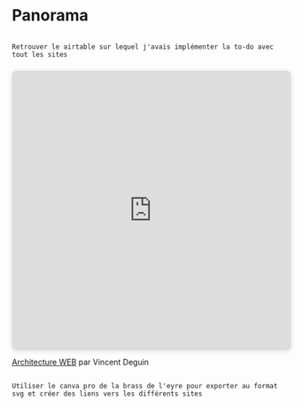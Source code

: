 # Panorama

```{note}

Retrouver le airtable sur lequel j'avais implémenter la to-do avec tout les sites

```

<div style="position: relative; width: 100%; height: 0; padding-top: 100.0000%;
 padding-bottom: 0; box-shadow: 0 2px 8px 0 rgba(63,69,81,0.16); margin-top: 1.6em; margin-bottom: 0.9em; overflow: hidden;
 border-radius: 8px; will-change: transform;">
  <iframe loading="lazy" style="position: absolute; width: 100%; height: 100%; top: 0; left: 0; border: none; padding: 0;margin: 0;"
    src="https://www.canva.com/design/DAGYmc6vtPY/e1pgHGiH-Vp7g8MhTgNlgQ/view?embed" allowfullscreen="allowfullscreen" allow="fullscreen">
  </iframe>
</div>
<a href="https:&#x2F;&#x2F;www.canva.com&#x2F;design&#x2F;DAGYmc6vtPY&#x2F;e1pgHGiH-Vp7g8MhTgNlgQ&#x2F;view?utm_content=DAGYmc6vtPY&amp;utm_campaign=designshare&amp;utm_medium=embeds&amp;utm_source=link" target="_blank" rel="noopener">Architecture WEB</a> par Vincent Deguin


```{note}

Utiliser le canva pro de la brass de l'eyre pour exporter au format svg et créer des liens vers les différents sites


```